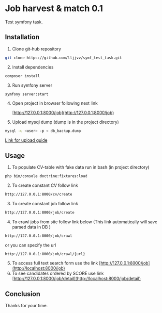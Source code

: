 # Job harvest & match 0.1

Test symfony task.

## Installation

1) Clone git-hub repository

```bash
git clone https://github.com/lljjvv/symf_test_task.git
```
2) Install dependencies

```bash
composer install
```
3) Run symfony server
```bash
symfony server:start
```
4) Open project in browser following next link

      [http://127.0.0.1:8000/job](http://127.0.0.1:8000/job)
5) Upload mysql dump (dump is in the project directory)
```bash
mysql -u <user> -p < db_backup.dump
```
[Link for upload guide](https://stackoverflow.com/questions/105776/how-do-i-restore-a-dump-file-from-mysqldump)

## Usage

1) To populate CV-table with fake data run in bash (in project directory)
```bash
php bin/console doctrine:fixtures:load
```
2) To create constant CV follow link
```bash
http://127.0.0.1:8000/cv/create
```
3) To create constant job follow link
```bash
http://127.0.0.1:8000/job/create
```
4) To crawl jobs from site follow link below (This link automatically will save parsed data in DB )
```bash
http://127.0.0.1:8000/job/crawl
```
or you can specify the url
```bash
http://127.0.0.1:8000/job/crawl/{url}
```
5) To access full text search form use the link
[http://127.0.0.1:8000/job](http://localhost:8000/job)
6) To see candidates ordered by SCORE use link
[http://127.0.0.1:8000/job/detail](http://localhost:8000/job/detail)

## Conclusion
Thanks for your time.
